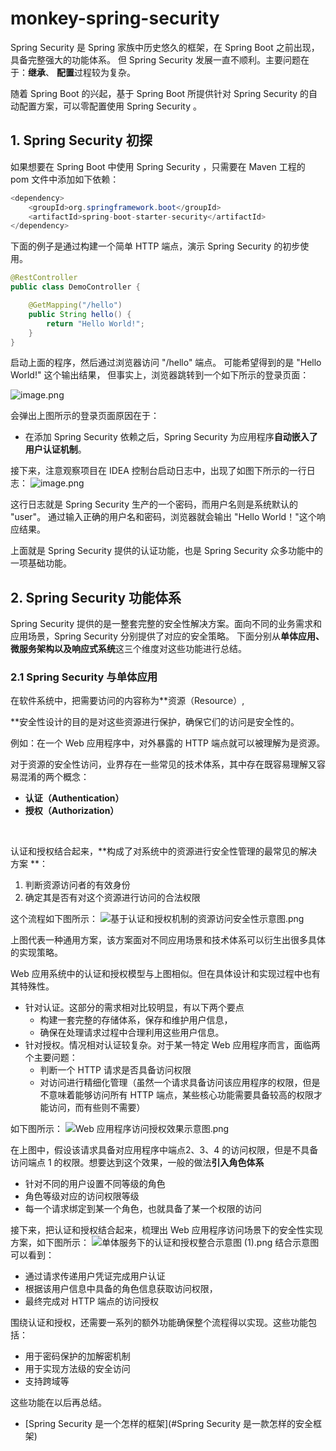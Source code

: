 # monkey-spring-security

Spring Security 是 Spring 家族中历史悠久的框架，在 Spring Boot 之前出现，具备完整强大的功能体系。
但 Spring Security 发展一直不顺利。主要问题在于：<b>继承</b>、 <b>配置</b>过程较为复杂。

随着 Spring Boot 的兴起，基于 Spring Boot 所提供针对 Spring Security 的自动配置方案，可以零配置使用 Spring Security 。

## 1. Spring Security 初探
如果想要在 Spring Boot 中使用 Spring Security ，只需要在 Maven 工程的 pom 文件中添加如下依赖：
```java
<dependency>
	<groupId>org.springframework.boot</groupId>
	<artifactId>spring-boot-starter-security</artifactId>
</dependency>
```

下面的例子是通过构建一个简单 HTTP 端点，演示 Spring Security 的初步使用。
```java
@RestController
public class DemoController {

    @GetMapping("/hello")
    public String hello() {
        return "Hello World!";
    }
}

```

启动上面的程序，然后通过浏览器访问 "/hello" 端点。
可能希望得到的是 "Hello World!" 这个输出结果，
但事实上，浏览器跳转到一个如下所示的登录页面：

![image.png](https://cdn.nlark.com/yuque/0/2021/png/12442250/1628949521145-3f8986c8-7d50-4d0d-b6ac-2ef615d60a5f.png#crop=0&crop=0&crop=1&crop=1&height=174&id=PJd5G&margin=%5Bobject%20Object%5D&name=image.png&originHeight=694&originWidth=1663&originalType=binary&ratio=1&rotation=0&showTitle=false&size=64575&status=done&style=none&title=&width=416)

会弹出上图所示的登录页面原因在于：
- 在添加 Spring Security 依赖之后，Spring Security 为应用程序**自动嵌入了用户认证机制**。


接下来，注意观察项目在 IDEA 控制台启动日志中，出现了如图下所示的一行日志：
![image.png](https://cdn.nlark.com/yuque/0/2021/png/12442250/1628949382586-2bdd2d9a-2a67-4c55-9287-c2ace375419d.png#crop=0&crop=0&crop=1&crop=1&height=231&id=SL54q&margin=%5Bobject%20Object%5D&name=image.png&originHeight=924&originWidth=2244&originalType=binary&ratio=1&rotation=0&showTitle=false&size=355962&status=done&style=none&title=&width=561)

这行日志就是 Spring Security 生产的一个密码，而用户名则是系统默认的 "user"。
通过输入正确的用户名和密码，浏览器就会输出 "Hello World！"这个响应结果。

上面就是 Spring Security 提供的认证功能，也是 Spring Security 众多功能中的一项基础功能。


## 2. Spring Security 功能体系

Spring Security 提供的是一整套完整的安全性解决方案。面向不同的业务需求和应用场景，Spring Security 分别提供了对应的安全策略。
下面分别从**单体应用、微服务架构以及响应式系统**这三个维度对这些功能进行总结。


### 2.1 Spring Security 与单体应用


在软件系统中，把需要访问的内容称为**资源（Resource）, 

**安全性设计的目的是对这些资源进行保护，确保它们的访问是安全性的。

例如：在一个 Web 应用程序中，对外暴露的 HTTP 端点就可以被理解为是资源。

对于资源的安全性访问，业界存在一些常见的技术体系，其中存在既容易理解又容易混淆的两个概念：

- **认证（Authentication）**
- **授权（Authorization）**

​

认证和授权结合起来，**构成了对系统中的资源进行安全性管理的最常见的解决方案 **：

1. 判断资源访问者的有效身份
1. 确定其是否有对这个资源进行访问的合法权限

这个流程如下图所示：
![基于认证和授权机制的资源访问安全性示意图.png](https://cdn.nlark.com/yuque/0/2021/png/12442250/1628950663193-be8c2579-a3ac-49df-891e-1c0e8fcb8911.png#crop=0&crop=0&crop=1&crop=1&height=236&id=Y6MIe&margin=%5Bobject%20Object%5D&name=%E5%9F%BA%E4%BA%8E%E8%AE%A4%E8%AF%81%E5%92%8C%E6%8E%88%E6%9D%83%E6%9C%BA%E5%88%B6%E7%9A%84%E8%B5%84%E6%BA%90%E8%AE%BF%E9%97%AE%E5%AE%89%E5%85%A8%E6%80%A7%E7%A4%BA%E6%84%8F%E5%9B%BE.png&originHeight=942&originWidth=1424&originalType=binary&ratio=1&rotation=0&showTitle=true&size=72188&status=done&style=none&title=%E5%9F%BA%E4%BA%8E%E8%AE%A4%E8%AF%81%E5%92%8C%E6%8E%88%E6%9D%83%E6%9C%BA%E5%88%B6%E7%9A%84%E8%B5%84%E6%BA%90%E8%AE%BF%E9%97%AE%E5%AE%89%E5%85%A8%E6%80%A7%E7%A4%BA%E6%84%8F%E5%9B%BE&width=356 "基于认证和授权机制的资源访问安全性示意图")
​

上图代表一种通用方案，该方案面对不同应用场景和技术体系可以衍生出很多具体的实现策略。
​

Web 应用系统中的认证和授权模型与上图相似。但在具体设计和实现过程中也有其特殊性。
​


- 针对认证。这部分的需求相对比较明显，有以下两个要点
    - 构建一套完整的存储体系，保存和维护用户信息，
    - 确保在处理请求过程中合理利用这些用户信息。
- 针对授权。情况相对认证较复杂。对于某一特定 Web 应用程序而言，面临两个主要问题：
    - 判断一个 HTTP 请求是否具备访问权限
    - 对访问进行精细化管理（虽然一个请求具备访问该应用程序的权限，但是不意味着能够访问所有 HTTP 端点，某些核心功能需要具备较高的权限才能访问，而有些则不需要）

如下图所示：
![Web 应用程序访问授权效果示意图.png](https://cdn.nlark.com/yuque/0/2021/png/12442250/1628951048023-a9c8d51f-466e-4688-bdf7-a83f12289066.png#crop=0&crop=0&crop=1&crop=1&height=323&id=h1snU&margin=%5Bobject%20Object%5D&name=Web%20%E5%BA%94%E7%94%A8%E7%A8%8B%E5%BA%8F%E8%AE%BF%E9%97%AE%E6%8E%88%E6%9D%83%E6%95%88%E6%9E%9C%E7%A4%BA%E6%84%8F%E5%9B%BE.png&originHeight=1292&originWidth=2020&originalType=binary&ratio=1&rotation=0&showTitle=true&size=132449&status=done&style=none&title=Web%20%E5%BA%94%E7%94%A8%E7%A8%8B%E5%BA%8F%E8%AE%BF%E9%97%AE%E6%8E%88%E6%9D%83%E6%95%88%E6%9E%9C%E7%A4%BA%E6%84%8F%E5%9B%BE&width=505 "Web 应用程序访问授权效果示意图")
​

在上图中，假设该请求具备对应用程序中端点2、3、4 的访问权限，但是不具备访问端点 1 的权限。想要达到这个效果，一般的做法**引入角色体系**

- 针对不同的用户设置不同等级的角色
- 角色等级对应的访问权限等级
- 每一个请求绑定到某一个角色，也就具备了某一个权限的访问



接下来，把认证和授权结合起来，梳理出 Web 应用程序访问场景下的安全性实现方案，如下图所示：
![单体服务下的认证和授权整合示意图 (1).png](https://cdn.nlark.com/yuque/0/2021/png/12442250/1628951456284-1310bf7b-80fa-45a4-93ca-437d961d98e7.png#crop=0&crop=0&crop=1&crop=1&height=1069&id=gRzlm&margin=%5Bobject%20Object%5D&name=%E5%8D%95%E4%BD%93%E6%9C%8D%E5%8A%A1%E4%B8%8B%E7%9A%84%E8%AE%A4%E8%AF%81%E5%92%8C%E6%8E%88%E6%9D%83%E6%95%B4%E5%90%88%E7%A4%BA%E6%84%8F%E5%9B%BE%20%281%29.png&originHeight=1069&originWidth=1908&originalType=binary&ratio=1&rotation=0&showTitle=true&size=102114&status=done&style=none&title=%E5%8D%95%E4%BD%93%E6%9C%8D%E5%8A%A1%E4%B8%8B%E7%9A%84%E8%AE%A4%E8%AF%81%E5%92%8C%E6%8E%88%E6%9D%83%E6%95%B4%E5%90%88%E7%A4%BA%E6%84%8F%E5%9B%BE&width=1908 "单体服务下的认证和授权整合示意图")
结合示意图可以看到：

- 通过请求传递用户凭证完成用户认证
- 根据该用户信息中具备的角色信息获取访问权限，
- 最终完成对 HTTP 端点的访问授权



围绕认证和授权，还需要一系列的额外功能确保整个流程得以实现。这些功能包括：

- 用于密码保护的加解密机制
- 用于实现方法级的安全访问
- 支持跨域等

这些功能在以后再总结。



- [Spring Security 是一个怎样的框架](#Spring Security 是一款怎样的安全框架) 
